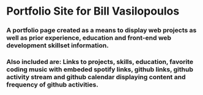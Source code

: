 # Portfolio Site for Bill Vasilopoulos

### A portfolio page created as a means to display web projects as well as prior experience, education and front-end web development skillset information.

### Also included are: Links to projects, skills, education, favorite coding music with embeded spotify links, github links, github activity stream and github calendar displaying content and frequency of github activities.